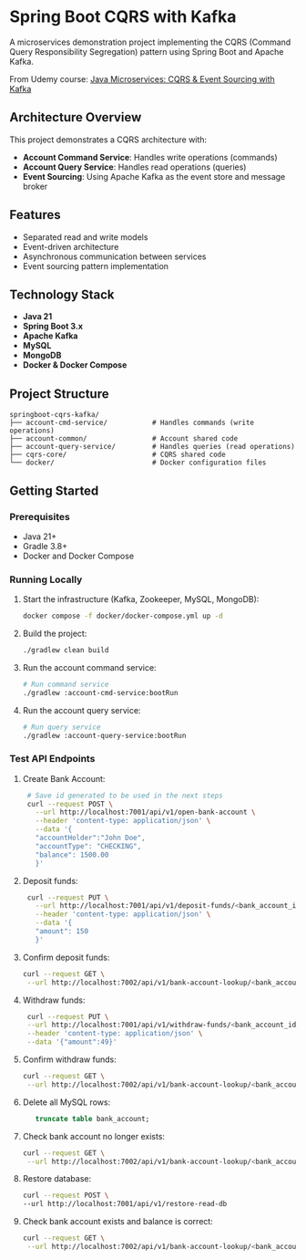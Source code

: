 # Spring Boot CQRS with Kafka

A microservices demonstration project implementing the CQRS (Command Query Responsibility Segregation) pattern using Spring Boot and Apache Kafka.

From Udemy course: [Java Microservices: CQRS & Event Sourcing with Kafka](https://www.udemy.com/course/java-microservices-cqrs-event-sourcing-with-kafka)

## Architecture Overview

This project demonstrates a CQRS architecture with:

- **Account Command Service**: Handles write operations (commands)
- **Account Query Service**: Handles read operations (queries)
- **Event Sourcing**: Using Apache Kafka as the event store and message broker

## Features

- Separated read and write models
- Event-driven architecture
- Asynchronous communication between services
- Event sourcing pattern implementation

## Technology Stack

- **Java 21**
- **Spring Boot 3.x**
- **Apache Kafka**
- **MySQL**
- **MongoDB**
- **Docker & Docker Compose**

## Project Structure

```
springboot-cqrs-kafka/
├── account-cmd-service/           # Handles commands (write operations)
├── account-common/                # Account shared code
├── account-query-service/         # Handles queries (read operations)
├── cqrs-core/                     # CQRS shared code
└── docker/                        # Docker configuration files

```

## Getting Started

### Prerequisites

- Java 21+
- Gradle 3.8+
- Docker and Docker Compose

### Running Locally

1. Start the infrastructure (Kafka, Zookeeper, MySQL, MongoDB):
   ```bash
   docker compose -f docker/docker-compose.yml up -d
   ```

2. Build the project:
   ```bash
   ./gradlew clean build
   ```

3. Run the account command service:
   ```bash
   # Run command service
   ./gradlew :account-cmd-service:bootRun
   ```
4. Run the account query service:
   ```bash 
   # Run query service
   ./gradlew :account-query-service:bootRun
   ```

### Test API Endpoints

1. Create Bank Account:
   ```bash
    # Save id generated to be used in the next steps
    curl --request POST \
      --url http://localhost:7001/api/v1/open-bank-account \
      --header 'content-type: application/json' \
      --data '{
      "accountHolder":"John Doe",
      "accountType": "CHECKING",
      "balance": 1500.00
      }'
   ```
   
2. Deposit funds:
   ```bash
    curl --request PUT \
      --url http://localhost:7001/api/v1/deposit-funds/<bank_account_id_goes_here> \
      --header 'content-type: application/json' \
      --data '{
      "amount": 150
      }'  
   ```
   
3. Confirm deposit funds:
   ```bash
   curl --request GET \
    --url http://localhost:7002/api/v1/bank-account-lookup/<bank_account_id_goes_here>
   ```
   
4. Withdraw funds:
   ```bash
    curl --request PUT \
    --url http://localhost:7001/api/v1/withdraw-funds/<bank_account_id_goes_here> \
    --header 'content-type: application/json' \
    --data '{"amount":49}'
   ```
    
5. Confirm withdraw funds:
   ```bash
   curl --request GET \
    --url http://localhost:7002/api/v1/bank-account-lookup/<bank_account_id_goes_here>
   ```
   
6. Delete all MySQL rows:
   ```sql
      truncate table bank_account;
   ```
   
7. Check bank account no longer exists:
   ```bash
   curl --request GET \
    --url http://localhost:7002/api/v1/bank-account-lookup/<bank_account_id_goes_here>
   ```
   
8. Restore database:
   ```bash
   curl --request POST \
   --url http://localhost:7001/api/v1/restore-read-db
   ```

9. Check bank account exists and balance is correct:
   ```bash
   curl --request GET \
    --url http://localhost:7002/api/v1/bank-account-lookup/<bank_account_id_goes_here>
   ```   
